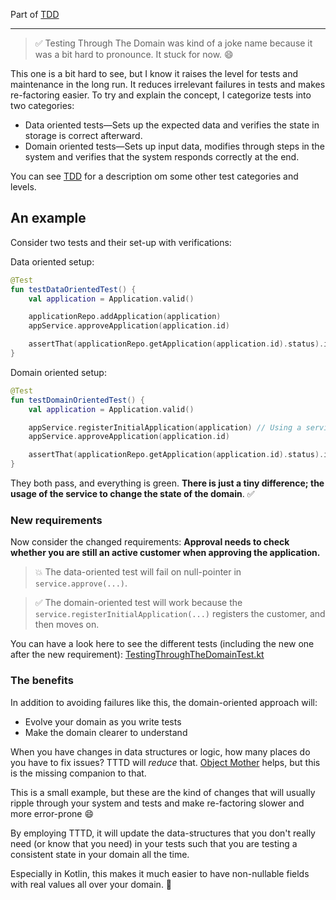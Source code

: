 Part of [TDD](tdd.md)

---

> ✅ Testing Through The Domain was kind of a joke name because it was a bit hard to pronounce. It stuck for now. 😄

This one is a bit hard to see, but I know it raises the level for tests and maintenance in the long run.
It reduces irrelevant failures in tests and makes re-factoring easier.
To try and explain the concept, I categorize tests into two categories:

- Data oriented tests—Sets up the expected data and verifies the state in storage is correct afterward.
- Domain oriented tests—Sets up input data, modifies through steps in the system and verifies that the system responds correctly at the end.

You can see [TDD](tdd.md) for a description om some other test categories and levels.

## An example
Consider two tests and their set-up with verifications:

Data oriented setup:
```kotlin
@Test
fun testDataOrientedTest() {
    val application = Application.valid()

    applicationRepo.addApplication(application)
    appService.approveApplication(application.id)

    assertThat(applicationRepo.getApplication(application.id).status).isEqualTo(ApplicationStatus.APPROVED)
}
```

Domain oriented setup:
```kotlin
@Test
fun testDomainOrientedTest() {
    val application = Application.valid()

    appService.registerInitialApplication(application) // Using a service to mutate system state instead of setting it with a repo
    appService.approveApplication(application.id)

    assertThat(applicationRepo.getApplication(application.id).status).isEqualTo(ApplicationStatus.APPROVED)
}
```

They both pass, and everything is green. __There is just a tiny difference; the usage of the service to change the state of the domain__. ✅

### New requirements

Now consider the changed requirements: __Approval needs to check whether you are still an active customer when approving the application.__ 

> 💥 The data-oriented test will fail on null-pointer in `service.approve(...)`. 

> ✅ The domain-oriented test will work because the `service.registerInitialApplication(...)` registers the customer, and then moves on.

You can have a look here to see the different tests (including the new one after the new requirement): [TestingThroughTheDomainTest.kt](../src/test/kotlin/tttd/TestingThroughTheDomainTest.kt)

### The benefits

In addition to avoiding failures like this, the domain-oriented approach will:
- Evolve your domain as you write tests
- Make the domain clearer to understand

When you have changes in data structures or logic, how many places do you have to fix issues? TTTD will _reduce_ that. [Object Mother](https://martinfowler.com/bliki/ObjectMother.html) helps, but this is the missing companion to that.

This is a small example, but these are the kind of changes that will usually ripple through your system and tests and make re-factoring slower and more error-prone 😄 

By employing TTTD, it will update the data-structures that you don't really need (or know that you need) in your tests such that you are testing a consistent state in your domain all the time. 

Especially in Kotlin, this makes it much easier to have non-nullable fields with real values all over your domain. 🚀
